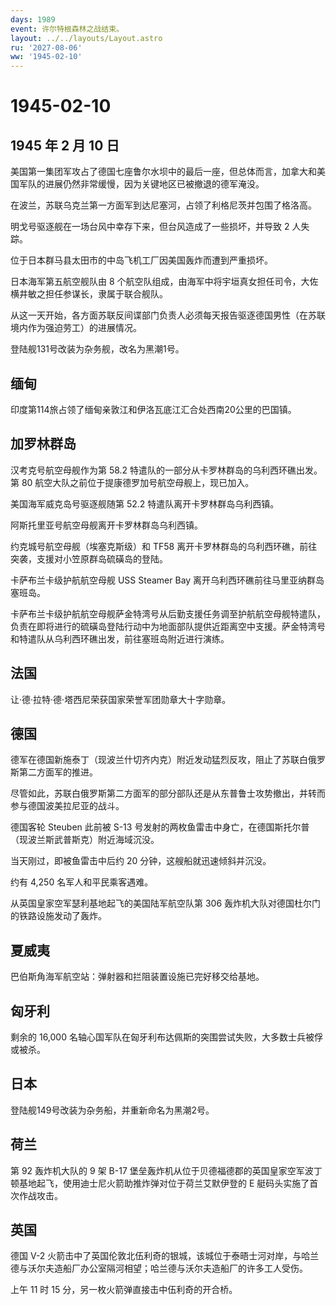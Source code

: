 ```yaml
---
days: 1989
event: 许尔特根森林之战结束。
layout: ../../layouts/Layout.astro
ru: '2027-08-06'
ww: '1945-02-10'
---
```


# 1945-02-10

## 1945 年 2 月 10 日

美国第一集团军攻占了德国七座鲁尔水坝中的最后一座，但总体而言，加拿大和美国军队的进展仍然非常缓慢，因为关键地区已被撤退的德军淹没。

在波兰，苏联乌克兰第一方面军到达尼塞河，占领了利格尼茨并包围了格洛高。

明戈号驱逐舰在一场台风中幸存下来，但台风造成了一些损坏，并导致 2
人失踪。

位于日本群马县太田市的中岛飞机工厂因美国轰炸而遭到严重损坏。

日本海军第五航空舰队由 8
个航空队组成，由海军中将宇垣真女担任司令，大佐横井敏之担任参谋长，隶属于联合舰队。

从这一天开始，各方面苏联反间谍部门负责人必须每天报告驱逐德国男性（在苏联境内作为强迫劳工）的进展情况。

登陆舰131号改装为杂务舰，改名为黑潮1号。

## 缅甸

印度第114旅占领了缅甸亲敦江和伊洛瓦底江汇合处西南20公里的巴国镇。

## 加罗林群岛

汉考克号航空母舰作为第 58.2
特遣队的一部分从卡罗林群岛的乌利西环礁出发。第 80
航空大队之前位于提康德罗加号航空母舰上，现已加入。

美国海军威克岛号驱逐舰随第 52.2 特遣队离开卡罗林群岛乌利西镇。

阿斯托里亚号航空母舰离开卡罗林群岛乌利西镇。

约克城号航空母舰（埃塞克斯级）和 TF58
离开卡罗林群岛的乌利西环礁，前往突袭，支援对小笠原群岛硫磺岛的登陆。

卡萨布兰卡级护航航空母舰 USS Steamer Bay
离开乌利西环礁前往马里亚纳群岛塞班岛。

卡萨布兰卡级护航航空母舰萨金特湾号从后勤支援任务调至护航航空母舰特遣队，负责在即将进行的硫磺岛登陆行动中为地面部队提供近距离空中支援。萨金特湾号和特遣队从乌利西环礁出发，前往塞班岛附近进行演练。

## 法国

让·德·拉特·德·塔西尼荣获国家荣誉军团勋章大十字勋章。

## 德国

德军在德国新施泰丁（现波兰什切齐内克）附近发动猛烈反攻，阻止了苏联白俄罗斯第二方面军的推进。

尽管如此，苏联白俄罗斯第二方面军的部分部队还是从东普鲁士攻势撤出，并转而参与德国波美拉尼亚的战斗。

德国客轮 Steuben 此前被 S-13
号发射的两枚鱼雷击中身亡，在德国斯托尔普（现波兰斯武普斯克）附近海域沉没。

当天刚过，即被鱼雷击中后约 20 分钟，这艘船就迅速倾斜并沉没。

约有 4,250 名军人和平民乘客遇难。

从英国皇家空军瑟利基地起飞的美国陆军航空队第 306
轰炸机大队对德国杜尔门的铁路设施发动了轰炸。

## 夏威夷

巴伯斯角海军航空站：弹射器和拦阻装置设施已完好移交给基地。

## 匈牙利

剩余的 16,000
名轴心国军队在匈牙利布达佩斯的突围尝试失败，大多数士兵被俘或被杀。

## 日本

登陆舰149号改装为杂务船，并重新命名为黑潮2号。

## 荷兰

第 92 轰炸机大队的 9 架 B-17
堡垒轰炸机从位于贝德福德郡的英国皇家空军波丁顿基地起飞，使用迪士尼火箭助推炸弹对位于荷兰艾默伊登的
E 艇码头实施了首次作战攻击。

## 英国

德国 V-2
火箭击中了英国伦敦北伍利奇的银城，该城位于泰晤士河对岸，与哈兰德与沃尔夫造船厂办公室隔河相望；哈兰德与沃尔夫造船厂的许多工人受伤。

上午 11 时 15 分，另一枚火箭弹直接击中伍利奇的开合桥。
